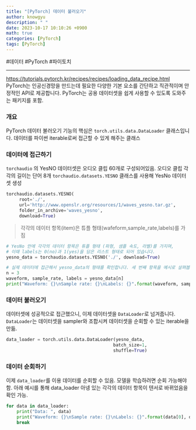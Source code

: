 ```yaml
---
title: "[PyTorch] 데이터 불러오기"
author: knowgyu
description: " "
date: 2023-10-17 10:10:26 +0900
math: true
categories: [PyTorch]
tags: [PyTorch]
---
```


#데이터 #PyTorch #파이토치
***
https://tutorials.pytorch.kr/recipes/recipes/loading_data_recipe.html
PyTorch는 인공신경망을 만드는데 필요한 다양한 기본 요소를 간단하고 직관적이며 안정적인 API로 제공합니다. PyTorch는 공용 데이터셋을 쉽게 사용할 수 있도록 도와주는 패키지를 포함.

### 개요
PyTorch 데이터 불러오기 기능의 핵심은 `torch.utils.data.DataLoader` 클래스입니다.
데이터를 파이썬 iterable로써 접근할 수 있게 해주는 클래스

### 데이터에 접근하기
`torchaudio` 의 YesNO 데이터셋은 오디오 클립 60개로 구성되어있음.
오디오 클립 각각의 길이는 단어 8개
`torchaudio.datasets.YESNO` 클래스를 사용해 YesNo 데이터셋 생성
```python
torchaudio.datasets.YESNO(
     root='./',
     url='http://www.openslr.org/resources/1/waves_yesno.tar.gz',
     folder_in_archive='waves_yesno',
     download=True)
```
> 각각의 데이터 항목(item)은 튜플 형태(wafeform,sample_rate,labels)를 가짐

```python
# YesNo 안에 각각의 데이터 항목은 튜플 형태 (파형, 샘플 속도, 라벨)를 가지며,
# 이때 labels는 0(no)과 1(yes)을 담은 리스트 형태로 되어 있습니다.
yesno_data = torchaudio.datasets.YESNO('./', download=True)

# 실제 데이터에 접근해서 yesno_data의 형태를 확인합니다. 세 번째 항목을 예시로 살펴봅니다.
n = 3
waveform, sample_rate, labels = yesno_data[n]
print("Waveform: {}\nSample rate: {}\nLabels: {}".format(waveform, sample_rate, labels))
```

### 데이터 불러오기
데이터셋에 성공적으로 접근했으니, 이제 데이터셋을 `DataLoader`로 넘겨줍니다.
`DataLoader`는 데이터셋을 sampler와 조합시켜 데이터셋을 순회할 수 있는 iterable을 만듦.
```python
data_loader = torch.utils.data.DataLoader(yesno_data,
										 batch_size=1,
										 shuffle=True)
```
### 데이터 순회하기
이제 `data_loader`를 이용 데이터를 순회할 수 있음. 모델을 학습하려면 순회 가능해야 함.
아래 예시를 통해 data_loader 아넹 있는 각각의 데이터 항목이 텐서로 바뀌었음을 확인 가능.
```python
for data in data_loader:
	print("Data: ", data)
	print("Waveform: {}\nSample rate: {}\nLabels: {}".format(data[0], data[1], data[2]))
	break
```

